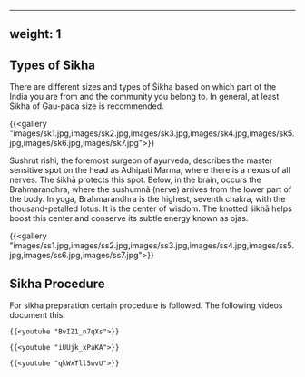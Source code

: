 
---
weight: 1
---

## Types of Sikha

There are different sizes and types of Śikha based on which part of the India you are from and the community you belong to. In general, at least Śikha of Gau-pada size is recommended.

{{<gallery "images/sk1.jpg,images/sk2.jpg,images/sk3.jpg,images/sk4.jpg,images/sk5.jpg,images/sk6.jpg,images/sk7.jpg">}}

Sushrut rishi, the foremost surgeon of ayurveda, describes the master sensitive spot on the head as Adhipati Marma, where there is a nexus of all nerves. The śikhā protects this spot. Below, in the brain, occurs the Brahmarandhra, where the sushumnã (nerve) arrives from the lower part of the body. In yoga, Brahmarandhra is the highest, seventh chakra, with the thousand-petalled lotus. It is the center of wisdom. The knotted śikhā helps boost this center and conserve its subtle energy known as ojas.

{{<gallery "images/ss1.jpg,images/ss2.jpg,images/ss3.jpg,images/ss4.jpg,images/ss5.jpg,images/ss6.jpg,images/ss7.jpg">}}

## Sikha Procedure

For sikha preparation certain procedure is followed. The following videos document this.

```
{{<youtube "BvIZ1_n7qXs">}}
```

```
{{<youtube "iUUjk_xPaKA">}}
```

```
{{<youtube "qkWxTll5wvU">}}
```